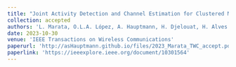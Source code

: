 ```yaml
---
title: "Joint Activity Detection and Channel Estimation for Clustered Massive Machine Type Communications"
collection: accepted
authors: 'L. Marata, O.L.A. López, A. Hauptmann, H. Djelouat, H. Alves'
date: 2023-10-30
venue: 'IEEE Transactions on Wireless Communications'
paperurl: 'http://asHauptmann.github.io/files/2023_Marata_TWC_accept.pdf'
paperlink: 'https://ieeexplore.ieee.org/document/10301564'
---
```

